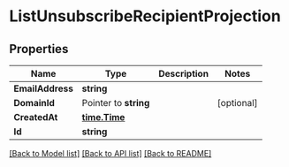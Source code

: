 # ListUnsubscribeRecipientProjection

## Properties

Name | Type | Description | Notes
------------ | ------------- | ------------- | -------------
**EmailAddress** | **string** |  | 
**DomainId** | Pointer to **string** |  | [optional] 
**CreatedAt** | [**time.Time**](time.Time) |  | 
**Id** | **string** |  | 

[[Back to Model list]](../README#documentation-for-models) [[Back to API list]](../README#documentation-for-api-endpoints) [[Back to README]](../README)


